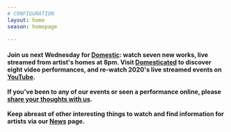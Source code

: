```yaml
---
# CONFIGURATION
layout: home
season: homepage

---
```

#### Join us next Wednesday for [Domestic](/current/2021-domestic): watch seven new works, live streamed from artist's homes at 8pm. Visit <a href="http://domesticatedonline.org" target="_blank">Domesticated</a> to discover eight video performances, and re-watch 2020's live streamed events on <a href="http://bit.ly/YTwarnmcr" target="_blank">YouTube</a>.<br><br>If you've been to any of our events or seen a performance online, please <a href="http://bit.ly/warnmcrfeedback" target="_blank">share your thoughts with us</a>.<br><br>Keep abreast of other interesting things to watch and find information for artists via our [News](/news) page.

